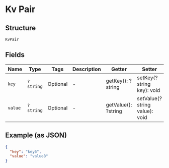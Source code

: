 
# Kv Pair

## Structure

`KvPair`

## Fields

| Name | Type | Tags | Description | Getter | Setter |
|  --- | --- | --- | --- | --- | --- |
| `key` | `?string` | Optional | - | getKey(): ?string | setKey(?string key): void |
| `value` | `?string` | Optional | - | getValue(): ?string | setValue(?string value): void |

## Example (as JSON)

```json
{
  "key": "key6",
  "value": "value8"
}
```

